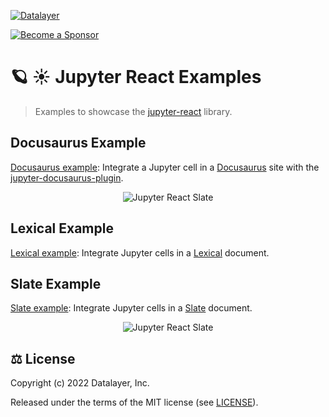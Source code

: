 
[![Datalayer](https://assets.datalayer.design/datalayer-25.svg)](https://datalayer.io)

[![Become a Sponsor](https://img.shields.io/static/v1?label=Become%20a%20Sponsor&message=%E2%9D%A4&logo=GitHub&style=flat&color=1ABC9C)](https://github.com/sponsors/datalayer)

# 🪐 ☀️ Jupyter React Examples

> Examples to showcase the [jupyter-react](https://github.com/datalayer/jupyter-react) library.

## Docusaurus Example

[Docusaurus example](./docusaurus): Integrate a Jupyter cell in a [Docusaurus](https://docusaurus.io) site with the [jupyter-docusaurus-plugin](https://github.com/datalayer/jupyter-react/tree/main/examples/docusaurus).

<div align="center" style="text-align: center">
  <img alt="Jupyter React Slate" src="https://datalayer-jupyter-examples.s3.amazonaws.com/jupyter-react-docusaurus.png" />
</div>

## Lexical Example

[Lexical example](./lexical): Integrate Jupyter cells in a [Lexical](https://lexical.dev) document.

## Slate Example

[Slate example](./slate): Integrate Jupyter cells in a [Slate](https://www.slatejs.org) document.

<div align="center" style="text-align: center">
  <img alt="Jupyter React Slate" src="https://datalayer-jupyter-examples.s3.amazonaws.com/jupyter-react-slate.gif" />
</div>

## ⚖️ License

Copyright (c) 2022 Datalayer, Inc.

Released under the terms of the MIT license (see [LICENSE](./LICENSE)).
